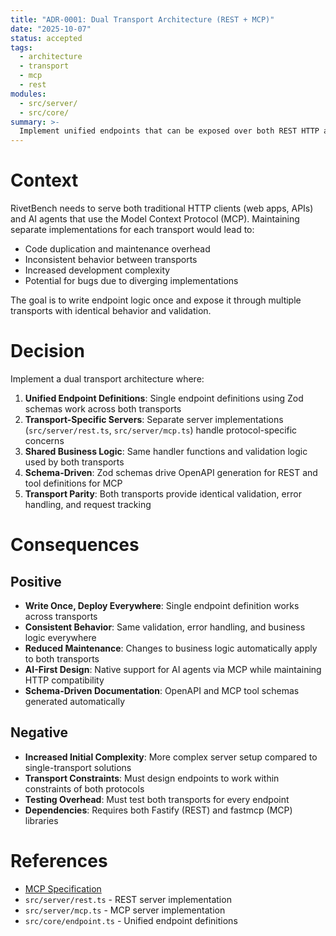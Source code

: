 ```yaml
---
title: "ADR-0001: Dual Transport Architecture (REST + MCP)"
date: "2025-10-07"
status: accepted
tags:
  - architecture
  - transport
  - mcp
  - rest
modules:
  - src/server/
  - src/core/
summary: >-
  Implement unified endpoints that can be exposed over both REST HTTP and MCP (Model Context Protocol) transports, enabling AI agents and traditional HTTP clients to use the same business logic.
---
```


# Context

RivetBench needs to serve both traditional HTTP clients (web apps, APIs) and AI agents that use the Model Context Protocol (MCP). Maintaining separate implementations for each transport would lead to:

- Code duplication and maintenance overhead
- Inconsistent behavior between transports
- Increased development complexity
- Potential for bugs due to diverging implementations

The goal is to write endpoint logic once and expose it through multiple transports with identical behavior and validation.

# Decision

Implement a dual transport architecture where:

1. **Unified Endpoint Definitions**: Single endpoint definitions using Zod schemas work across both transports
2. **Transport-Specific Servers**: Separate server implementations (`src/server/rest.ts`, `src/server/mcp.ts`) handle protocol-specific concerns
3. **Shared Business Logic**: Same handler functions and validation logic used by both transports
4. **Schema-Driven**: Zod schemas drive OpenAPI generation for REST and tool definitions for MCP
5. **Transport Parity**: Both transports provide identical validation, error handling, and request tracking

# Consequences

## Positive

- **Write Once, Deploy Everywhere**: Single endpoint definition works across transports
- **Consistent Behavior**: Same validation, error handling, and business logic everywhere
- **Reduced Maintenance**: Changes to business logic automatically apply to both transports
- **AI-First Design**: Native support for AI agents via MCP while maintaining HTTP compatibility
- **Schema-Driven Documentation**: OpenAPI and MCP tool schemas generated automatically

## Negative

- **Increased Initial Complexity**: More complex server setup compared to single-transport solutions
- **Transport Constraints**: Must design endpoints to work within constraints of both protocols
- **Testing Overhead**: Must test both transports for every endpoint
- **Dependencies**: Requires both Fastify (REST) and fastmcp (MCP) libraries

# References

- [MCP Specification](https://modelcontextprotocol.io/)
- `src/server/rest.ts` - REST server implementation
- `src/server/mcp.ts` - MCP server implementation
- `src/core/endpoint.ts` - Unified endpoint definitions